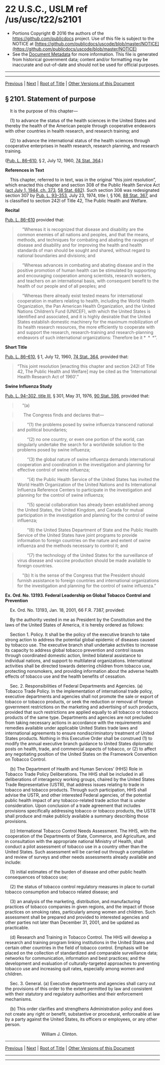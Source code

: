 ---
---

# 22 U.S.C., USLM ref /us/usc/t22/s2101

* Portions Copyright © 2016 the authors of the https://github.com/publicdocs project.
  Use of this file is subject to the NOTICE at [https://github.com/publicdocs/uscode/blob/master/NOTICE](https://github.com/publicdocs/uscode/blob/master/NOTICE)
* See the [Document Metadata](././../../../..//README.md) for more information.
  This file is generated from historical government data; content and/or formatting may be inaccurate and out-of-date and should not be used for official purposes.

----------
----------

[Previous](./../../../..//us/usc/t22/ch30/m__us_usc_t22_ch30.md) | [Next](./../../../..//us/usc/t22/ch30/m__us_usc_t22_s2102.md) | [Root of Title](./../../../../) | [Other Versions of this Document](https://publicdocs.github.io/go/links?ns=uslm&ref=%2Fus%2Fusc%2Ft22%2Fs2101)

## § 2101. Statement of purpose

    It is the purpose of this chapter—

    (1) to advance the status of the health sciences in the United States and thereby the health of the American people through cooperative endeavors with other countries in health research, and research training; and

    (2) to advance the international status of the health sciences through cooperative enterprises in health research, research planning, and research training.

([Pub. L. 86–610][/us/pl/86/610], § 2, July 12, 1960, [74 Stat. 364][/us/stat/74/364].)

 __References in Text__ 

    This chapter, referred to in text, was in the original “this joint resolution”, which enacted this chapter and section 308 of the Public Health Service Act ([act July 1, 1944, ch. 373][/us/act/1944-07-01/ch373], [58 Stat. 682][/us/stat/58/682]). Such section 308 was redesignated section 307 by [Pub. L. 93–353][/us/pl/93/353], July 23, 1974, title I, § 106, [88 Stat. 367][/us/stat/88/367], and is classified to section 242l of Title 42, The Public Health and Welfare.

 __Recital__ 

[Pub. L. 86–610][/us/pl/86/610] provided that:

>     “Whereas it is recognized that disease and disability are the common enemies of all nations and peoples, and that the means, methods, and techniques for combating and abating the ravages of disease and disability and for improving the health and health standards of man should be sought and shared, without regard to national boundaries and divisions; and

>     “Whereas advances in combating and abating disease and in the positive promotion of human health can be stimulated by supporting and encouraging cooperation among scientists, research workers, and teachers on an international basis, with consequent benefit to the health of our people and of all peoples; and

>     “Whereas there already exist tested means for international cooperation in matters relating to health, including the World Health Organization, the Pan American Health Organization, and the United Nations Children’s Fund (UNICEF), with which the United States is identified and associated, and it is highly desirable that the United States establish domestic machinery for the maximum mobilization of its health research resources, the more efficiently to cooperate with and support the research, research-training and research-planning endeavors of such international organizations: Therefore be it \* \* \*”.

 __Short Title__ 

[Pub. L. 86–610][/us/pl/86/610], § 1, July 12, 1960, [74 Stat. 364][/us/stat/74/364], provided that: 

> “This joint resolution \[enacting this chapter and section 242l of Title 42, The Public Health and Welfare\] may be cited as the ‘International Health Research Act of 1960’.”

 __Swine Influenza Study__ 

[Pub. L. 94–302, title III][/us/pl/94/302/tIII], § 301, May 31, 1976, [90 Stat. 596][/us/stat/90/596], provided that:

>     “(a)

>      The Congress finds and declares that—

>         “(1) the problems posed by swine influenza transcend national and political boundaries;

>         “(2) no one country, or even one portion of the world, can singularly undertake the search for a worldwide solution to the problems posed by swine influenza;

>         “(3) the global nature of swine influenza demands international cooperation and coordination in the investigation and planning for effective control of swine influenza;

>         “(4) the Public Health Service of the United States has invited the World Health Organization of the United Nations and its International Influenza Reference Centers to participate in the investigation and planning for the control of swine influenza;

>         “(5) special collaboration has already been established among the United States, the United Kingdom, and Canada for mutual participation in the investigation and planning for the control of swine influenza;

>         “(6) the United States Department of State and the Public Health Service of the United States have joint programs to provide information to foreign countries on the nature and extent of swine influenza and the methods necessary to control it; and

>         “(7) the technology of the United States for the surveillance of virus disease and vaccine production should be made available to foreign countries.

>     “(b) It is the sense of the Congress that the President should furnish assistance to foreign countries and international organizations for the investigation and planning for the control of swine influenza.”

 __Ex. Ord. No. 13193. Federal Leadership on Global Tobacco Control and Prevention__ 

    Ex. Ord. No. 13193, Jan. 18, 2001, 66 F.R. 7387, provided:

    By the authority vested in me as President by the Constitution and the laws of the United States of America, it is hereby ordered as follows:

    Section 1. Policy. It shall be the policy of the executive branch to take strong action to address the potential global epidemic of diseases caused by tobacco use. The executive branch shall undertake activities to increase its capacity to address global tobacco prevention and control issues through coordinated domestic action, limited bilateral assistance to individual nations, and support to multilateral organizations. International activities shall be directed towards deterring children from tobacco use, protecting nonsmokers, and providing information about the adverse health effects of tobacco use and the health benefits of cessation.

    Sec. 2. Responsibilities of Federal Departments and Agencies. (a) Tobacco Trade Policy. In the implementation of international trade policy, executive departments and agencies shall not promote the sale or export of tobacco or tobacco products, or seek the reduction or removal of foreign government restrictions on the marketing and advertising of such products, provided that such restrictions are applied equally to all tobacco or tobacco products of the same type. Departments and agencies are not precluded from taking necessary actions in accordance with the requirements and remedies available under applicable United States trade laws and international agreements to ensure nondiscriminatory treatment of United States products. Nothing in this Executive Order shall be construed (1) to modify the annual executive branch guidance to United States diplomatic posts on health, trade, and commercial aspects of tobacco, or (2) to affect any negotiating position of the United States on the Framework Convention on Tobacco Control.

    (b) The Department of Health and Human Services’ (HHS) Role in Tobacco Trade Policy Deliberations. The HHS shall be included in all deliberations of interagency working groups, chaired by the United States Trade Representative (USTR), that address issues relating to trade in tobacco and tobacco products. Through such participation, HHS shall advise the USTR, and other interested Federal agencies, of the potential public health impact of any tobacco-related trade action that is under consideration. Upon conclusion of a trade agreement that includes provisions specifically addressing tobacco or tobacco products, the USTR shall produce and make publicly available a summary describing those provisions.

    (c) International Tobacco Control Needs Assessment. The HHS, with the cooperation of the Departments of State, Commerce, and Agriculture, and in consultation with the appropriate national Ministry of Health, shall conduct a pilot assessment of tobacco use in a country other than the United States. Such assessment will be carried out through a compilation and review of surveys and other needs assessments already available and include:

    (1) initial estimates of the burden of disease and other public health consequences of tobacco use;

    (2) the status of tobacco control regulatory measures in place to curtail tobacco consumption and tobacco related disease; and

    (3) an analysis of the marketing, distribution, and manufacturing practices of tobacco companies in given regions, and the impact of those practices on smoking rates, particularly among women and children. Such assessment shall be prepared and provided to interested agencies and other parties not later than December 31, 2001, and be updated as practicable.

    (d) Research and Training in Tobacco Control. The HHS will develop a research and training program linking institutions in the United States and certain other countries in the field of tobacco control. Emphasis will be placed on the collection of standardized and comparable surveillance data; networks for communication, information and best practices; and the development and evaluation of culturally-targeted approaches to preventing tobacco use and increasing quit rates, especially among women and children.

    Sec. 3. General. (a) Executive departments and agencies shall carry out the provisions of this order to the extent permitted by law and consistent with their statutory and regulatory authorities and their enforcement mechanisms.

    (b) This order clarifies and strengthens Administration policy and does not create any right or benefit, substantive or procedural, enforceable at law by a party against the United States, its officers or employees, or any other person.

                              William J. Clinton.

----------

[Previous](./../../../..//us/usc/t22/ch30/m__us_usc_t22_ch30.md) | [Next](./../../../..//us/usc/t22/ch30/m__us_usc_t22_s2102.md) | [Root of Title](./../../../../) | [Other Versions of this Document](https://publicdocs.github.io/go/links?ns=uslm&ref=%2Fus%2Fusc%2Ft22%2Fs2101)

----------
----------

[/us/pl/86/610]: https://publicdocs.github.io/go/links?ns=uslm&ref=%2Fus%2Fpl%2F86%2F610
[/us/stat/74/364]: https://publicdocs.github.io/go/links?ns=uslm&ref=%2Fus%2Fstat%2F74%2F364
[/us/act/1944-07-01/ch373]: https://publicdocs.github.io/go/links?ns=uslm&ref=%2Fus%2Fact%2F1944-07-01%2Fch373
[/us/stat/58/682]: https://publicdocs.github.io/go/links?ns=uslm&ref=%2Fus%2Fstat%2F58%2F682
[/us/pl/93/353]: https://publicdocs.github.io/go/links?ns=uslm&ref=%2Fus%2Fpl%2F93%2F353
[/us/stat/88/367]: https://publicdocs.github.io/go/links?ns=uslm&ref=%2Fus%2Fstat%2F88%2F367
[/us/pl/86/610]: https://publicdocs.github.io/go/links?ns=uslm&ref=%2Fus%2Fpl%2F86%2F610
[/us/pl/86/610]: https://publicdocs.github.io/go/links?ns=uslm&ref=%2Fus%2Fpl%2F86%2F610
[/us/stat/74/364]: https://publicdocs.github.io/go/links?ns=uslm&ref=%2Fus%2Fstat%2F74%2F364
[/us/pl/94/302/tIII]: https://publicdocs.github.io/go/links?ns=uslm&ref=%2Fus%2Fpl%2F94%2F302%2FtIII
[/us/stat/90/596]: https://publicdocs.github.io/go/links?ns=uslm&ref=%2Fus%2Fstat%2F90%2F596


